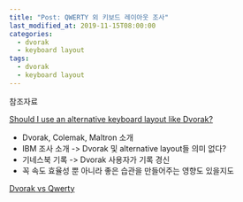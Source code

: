 ```yaml
---
title: "Post: QWERTY 외 키보드 레이아웃 조사"
last_modified_at: 2019-11-15T08:00:00
categories:
  - dvorak
  - keyboard layout
tags:
  - dvorak
  - keyboard layout
---
```


참조자료

[Should I use an alternative keyboard layout like Dvorak?](https://lifehacker.com/should-i-use-an-alternative-keyboard-layout-like-dvorak-1447772004)

- Dvorak, Colemak, Maltron 소개
- IBM 조사 소개 -> Dvorak 및 alternative layout들 의미 없다?
- 기네스북 기록 -> Dvorak 사용자가 기록 경신
- 꼭 속도 효율성 뿐 아니라 좋은 습관을 만들어주는 영향도 있을지도

[Dvorak vs Qwerty](https://aloneonahill.com/blog/dvorak-vs-qwerty)
